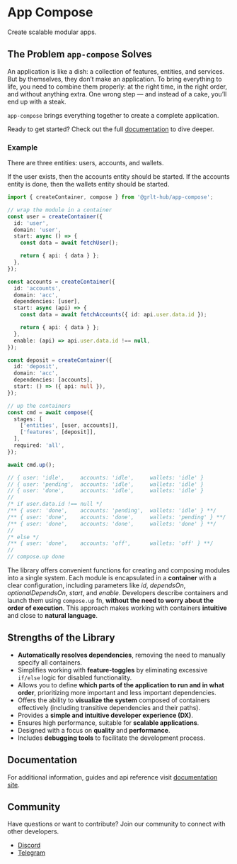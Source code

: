 # App Compose

Create scalable modular apps.

## The Problem `app-compose` Solves

An application is like a dish: a collection of features, entities, and services. But by themselves, they don’t make an application. To bring everything to life, you need to combine them properly: at the right time, in the right order, and without anything extra. One wrong step — and instead of a cake, you’ll end up with a steak.

`app-compose` brings everything together to create a complete application.

Ready to get started? Check out the full [documentation](https://grlt-hub.github.io/app-compose/) to dive deeper.

### Example

There are three entities: users, accounts, and wallets.

If the user exists, then the accounts entity should be started. If the accounts entity is done, then the wallets entity should be started.

```ts
import { createContainer, compose } from '@grlt-hub/app-compose';

// wrap the module in a container
const user = createContainer({
  id: 'user',
  domain: 'user',
  start: async () => {
    const data = await fetchUser();

    return { api: { data } };
  },
});

const accounts = createContainer({
  id: 'accounts',
  domain: 'acc',
  dependencies: [user],
  start: async (api) => {
    const data = await fetchAccounts({ id: api.user.data.id });

    return { api: { data } };
  },
  enable: (api) => api.user.data.id !== null,
});

const deposit = createContainer({
  id: 'deposit',
  domain: 'acc',
  dependencies: [accounts],
  start: () => ({ api: null }),
});

// up the containers
const cmd = await compose({
  stages: [
    ['entities', [user, accounts]],
    ['features', [deposit]],
  ],
  required: 'all',
});

await cmd.up();

// { user: 'idle',     accounts: 'idle',     wallets: 'idle' }
// { user: 'pending',  accounts: 'idle',     wallets: 'idle' }
// { user: 'done',     accounts: 'idle',     wallets: 'idle' }
//
/* if user.data.id !== null */
/** { user: 'done',    accounts: 'pending',  wallets: 'idle' } **/
/** { user: 'done',    accounts: 'done',     wallets: 'pending' } **/
/** { user: 'done',    accounts: 'done',     wallets: 'done' } **/
//
/* else */
/** { user: 'done',    accounts: 'off',      wallets: 'off' } **/
//
// compose.up done
```

The library offers convenient functions for creating and composing modules into a single system. Each module is encapsulated in a **container** with a clear configuration, including parameters like _id_, _dependsOn_, _optionalDependsOn_, _start_, and _enable_. Developers describe containers and launch them using `compose.up` fn, **without the need to worry about the order of execution**. This approach makes working with containers **intuitive** and close to **natural language**.

## Strengths of the Library

- **Automatically resolves dependencies**, removing the need to manually specify all containers.
- Simplifies working with **feature-toggles** by eliminating excessive `if/else` logic for disabled functionality.
- Allows you to define **which parts of the application to run and in what order**, prioritizing more important and less important dependencies.
- Offers the ability to **visualize the system** composed of containers effectively (including transitive dependencies and their paths).
- Provides a **simple and intuitive developer experience (DX)**.
- Ensures high performance, suitable for **scalable applications**.
- Designed with a focus on **quality** and **performance**.
- Includes **debugging tools** to facilitate the development process.

## Documentation

For additional information, guides and api reference visit [documentation site](https://grlt-hub.github.io/app-compose/).

## Community

Have questions or want to contribute? Join our community to connect with other developers.

- [Discord](https://discord.gg/Q4DFKnxp)
- [Telegram](https://t.me/grlt_hub_app_compose)
